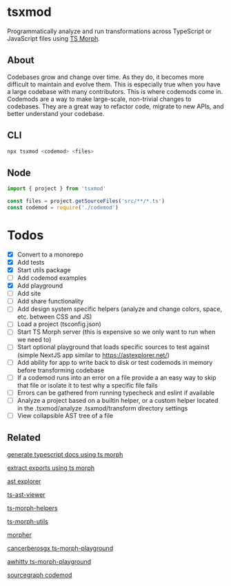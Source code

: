# tsxmod

Programmatically analyze and run transformations across TypeScript or JavaScript files using [TS Morph](https://ts-morph.com/).

## About

Codebases grow and change over time. As they do, it becomes more difficult to maintain and evolve them. This is especially true when you have a large codebase with many contributors. This is where codemods come in. Codemods are a way to make large-scale, non-trivial changes to codebases. They are a great way to refactor code, migrate to new APIs, and better understand your codebase.

## CLI

```bash
npx tsxmod <codemod> <files>
```

## Node

```ts
import { project } from 'tsxmod'

const files = project.getSourceFiles('src/**/*.ts')
const codemod = require('./codemod')
```

# Todos

- [x] Convert to a monorepo
- [x] Add tests
- [x] Start utils package
- [ ] Add codemod examples
- [x] Add playground
- [ ] Add site
- [ ] Add share functionality
- [ ] Add design system specific helpers (analyze and change colors, space, etc. between CSS and JS)
- [ ] Load a project (tsconfig.json)
- [ ] Start TS Morph server (this is expensive so we only want to run when we need to)
- [ ] Start optional playground that loads specific sources to test against (simple NextJS app similar to https://astexplorer.net/)
- [ ] Add ability for app to write back to disk or test codemods in memory before transforming codebase
- [ ] If a codemod runs into an error on a file provide a an easy way to skip that file or isolate it to test why a specific file fails
- [ ] Errors can be gathered from running typecheck and eslint if available
- [ ] Analyze a project based on a builtin helper, or a custom helper located in the .tsxmod/analyze .tsxmod/transform directory settings
- [ ] View collapsible AST tree of a file

## Related

[generate typescript docs using ts morph](https://souporserious.com/generate-typescript-docs-using-ts-morph/)

[extract exports using ts morph](https://github.com/souporserious/extract-exports-using-ts-morph)

[ast explorer](https://astexplorer.net/)

[ts-ast-viewer](https://ts-ast-viewer.com/)

[ts-morph-helpers](https://github.com/webpro/ts-morph-helpers)

[ts-morph-utils](https://github.com/TisnKu/ts-morph-utils)

[morpher](https://github.com/LinbuduLab/morpher)

[cancerberosgx ts-morph-playground](https://cancerberosgx.github.io/ts-morph-playground)

[awhitty ts-morph-playground](https://awhitty.me/ts-morph-playground)

[sourcegraph codemod](https://github.com/sourcegraph/codemod)
